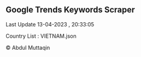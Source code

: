 

## Google Trends Keywords Scraper 
 
Last Update 13-04-2023 , 20:33:05

Country List :
VIETNAM.json



© Abdul Muttaqin 
